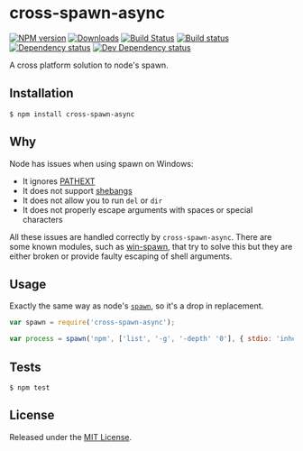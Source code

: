 # cross-spawn-async

[![NPM version][npm-image]][npm-url] [![Downloads][downloads-image]][npm-url] [![Build Status][travis-image]][travis-url] [![Build status][appveyor-image]][appveyor-url] [![Dependency status][david-dm-image]][david-dm-url] [![Dev Dependency status][david-dm-dev-image]][david-dm-dev-url]

[npm-url]:https://npmjs.org/package/cross-spawn-async
[downloads-image]:http://img.shields.io/npm/dm/cross-spawn-async.svg
[npm-image]:http://img.shields.io/npm/v/cross-spawn-async.svg
[travis-url]:https://travis-ci.org/IndigoUnited/node-cross-spawn-async
[travis-image]:http://img.shields.io/travis/IndigoUnited/node-cross-spawn-async.svg
[appveyor-url]:https://ci.appveyor.com/project/satazor/node-cross-spawn-async
[appveyor-image]:https://img.shields.io/appveyor/ci/satazor/node-cross-spawn-async.svg
[david-dm-url]:https://david-dm.org/IndigoUnited/node-cross-spawn-async
[david-dm-image]:https://img.shields.io/david/IndigoUnited/node-cross-spawn-async.svg
[david-dm-dev-url]:https://david-dm.org/IndigoUnited/node-cross-spawn-async#info=devDependencies
[david-dm-dev-image]:https://img.shields.io/david/dev/IndigoUnited/node-cross-spawn-async.svg

A cross platform solution to node's spawn.


## Installation

`$ npm install cross-spawn-async`


## Why

Node has issues when using spawn on Windows:

- It ignores [PATHEXT](https://github.com/joyent/node/issues/2318)
- It does not support [shebangs](http://pt.wikipedia.org/wiki/Shebang)
- It does not allow you to run `del` or `dir`
- It does not properly escape arguments with spaces or special characters

All these issues are handled correctly by `cross-spawn-async`.
There are some known modules, such as [win-spawn](https://github.com/ForbesLindesay/win-spawn), that try to solve this but they are either broken or provide faulty escaping of shell arguments.


## Usage

Exactly the same way as node's [`spawn`](https://nodejs.org/api/child_process.html#child_process_child_process_spawn_command_args_options), so it's a drop in replacement.

```javascript
var spawn = require('cross-spawn-async');

var process = spawn('npm', ['list', '-g', '-depth' '0'], { stdio: 'inherit' });
```


## Tests

`$ npm test`


## License

Released under the [MIT License](http://www.opensource.org/licenses/mit-license.php).
